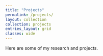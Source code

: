```yaml
---
title: "Projects"
permalink: /projects/
layout: collection
collection: projects
entries_layout: grid
classes: wide
---
```


Here are some of my research and projects.

